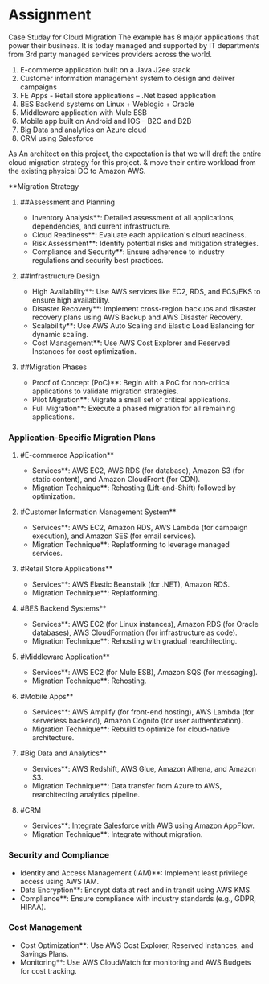 # Assignment
Case Studay for Cloud Migration 
The example  has 8 major applications that power their business. It is today managed and supported by  IT departments from 3rd party managed services providers across the world.
1. E-commerce application built on a Java J2ee stack
2. Customer information management system to design and deliver campaigns
3. FE Apps - Retail store applications – .Net based application
4. BES Backend systems on Linux + Weblogic + Oracle
5. Middleware application with Mule ESB
6. Mobile app built on Android and IOS – B2C and B2B
7. Big Data and analytics on Azure cloud
8. CRM using Salesforce

As An architect on this project, the expectation is that we will draft the entire cloud migration strategy for this project. & move their entire workload from the existing physical DC to Amazon AWS.

**Migration Strategy
1. ##Assessment and Planning
    - Inventory Analysis**: Detailed assessment of all applications, dependencies, and current infrastructure.
    - Cloud Readiness**: Evaluate each application's cloud readiness.
    - Risk Assessment**: Identify potential risks and mitigation strategies.
    - Compliance and Security**: Ensure adherence to industry regulations and security best practices.

2. ##Infrastructure Design
    - High Availability**: Use AWS services like EC2, RDS, and ECS/EKS to ensure high availability.
    - Disaster Recovery**: Implement cross-region backups and disaster recovery plans using AWS Backup and AWS Disaster Recovery.
    - Scalability**: Use AWS Auto Scaling and Elastic Load Balancing for dynamic scaling.
    - Cost Management**: Use AWS Cost Explorer and Reserved Instances for cost optimization.

3. ##Migration Phases
    - Proof of Concept (PoC)**: Begin with a PoC for non-critical applications to validate migration strategies.
    - Pilot Migration**: Migrate a small set of critical applications.
    - Full Migration**: Execute a phased migration for all remaining applications.

### Application-Specific Migration Plans
1. #E-commerce Application**
    - Services**: AWS EC2, AWS RDS (for database), Amazon S3 (for static content), and Amazon CloudFront (for CDN).
    - Migration Technique**: Rehosting (Lift-and-Shift) followed by optimization.

2. #Customer Information Management System**
    - Services**: AWS EC2, Amazon RDS, AWS Lambda (for campaign execution), and Amazon SES (for email services).
    - Migration Technique**: Replatforming to leverage managed services.

3. #Retail Store Applications**
    - Services**: AWS Elastic Beanstalk (for .NET), Amazon RDS.
    - Migration Technique**: Replatforming.

4. #BES Backend Systems**
    - Services**: AWS EC2 (for Linux instances), Amazon RDS (for Oracle databases), AWS CloudFormation (for infrastructure as code).
    - Migration Technique**: Rehosting with gradual rearchitecting.

5. #Middleware Application**
    - Services**: AWS EC2 (for Mule ESB), Amazon SQS (for messaging).
    - Migration Technique**: Rehosting.

6. #Mobile Apps**
    - Services**: AWS Amplify (for front-end hosting), AWS Lambda (for serverless backend), Amazon Cognito (for user authentication).
    - Migration Technique**: Rebuild to optimize for cloud-native architecture.

7. #Big Data and Analytics**
    - Services**: AWS Redshift, AWS Glue, Amazon Athena, and Amazon S3.
    - Migration Technique**: Data transfer from Azure to AWS, rearchitecting analytics pipeline.

8. #CRM
    - Services**: Integrate Salesforce with AWS using Amazon AppFlow.
    - Migration Technique**: Integrate without migration.
  
### Security and Compliance
- Identity and Access Management (IAM)**: Implement least privilege access using AWS IAM.
- Data Encryption**: Encrypt data at rest and in transit using AWS KMS.
- Compliance**: Ensure compliance with industry standards (e.g., GDPR, HIPAA).

### Cost Management
- Cost Optimization**: Use AWS Cost Explorer, Reserved Instances, and Savings Plans.
- Monitoring**: Use AWS CloudWatch for monitoring and AWS Budgets for cost tracking.

